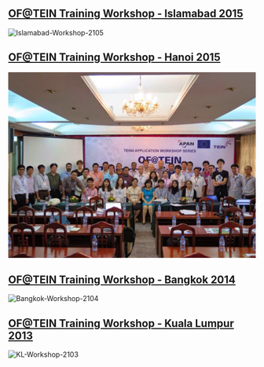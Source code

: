 ## [OF@TEIN Training Workshop - Islamabad 2015](Islamabad-workshop-2015.md)
![Islamabad-Workshop-2105](../Images/Islamabad-workshop-2105.jpg)
## [OF@TEIN Training Workshop - Hanoi 2015](Hanoi-workshop-2015.md)
![Hanoi-Workshop-2105](../Images/Hanoi-workshop-2105.jpg)
## [OF@TEIN Training Workshop - Bangkok 2014](Bangkok-workshop-2014.md)
![Bangkok-Workshop-2104](../Images/Bangkok-workshop-2104.jpg)
## [OF@TEIN Training Workshop - Kuala Lumpur 2013](KL-workshop.md)
![KL-Workshop-2103](../Images/KL-workshop-2103.jpg)
